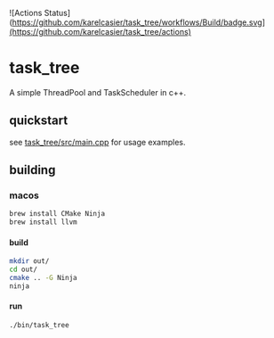 ![Actions Status](https://github.com/karelcasier/task_tree/workflows/Build/badge.svg](https://github.com/karelcasier/task_tree/actions)

# task_tree

A simple ThreadPool and TaskScheduler in c++.

## quickstart

see [task_tree/src/main.cpp](task_tree/src/main.cpp) for usage examples.

## building

### macos

```sh
brew install CMake Ninja
brew install llvm
```

#### build

```sh
mkdir out/
cd out/
cmake .. -G Ninja
ninja
```

#### run

```sh
./bin/task_tree
```
